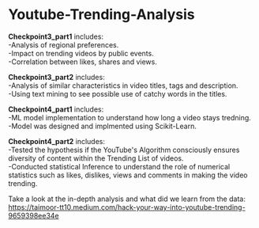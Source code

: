 # Youtube-Trending-Analysis
<b>Checkpoint3_part1</b> includes:  
-Analysis of regional preferences.  
-Impact on trending videos by public events.  
-Correlation between likes, shares and views.  

<b>Checkpoint3_part2</b> includes:  
-Analysis of similar characteristics in video titles, tags and description.  
-Using text mining to see possible use of catchy words in the titles.  

<b>Checkpoint4_part1</b> includes:  
-ML model implementation to understand how long a video stays tredning.  
-Model was designed and implmented using Scikit-Learn.  

<b>Checkpoint4_part2</b> includes:  
-Tested the hypothesis if the YouTube's Algorithm consciously ensures diversity of content within the Trending List of videos.  
-Conducted statistical Inference to understand the role of numerical statistics such as likes, dislikes, views and comments in making the video trending.  

Take a look at the in-depth analysis and what did we learn from the data:  
https://taimoor-tt10.medium.com/hack-your-way-into-youtube-trending-9659398ee34e
